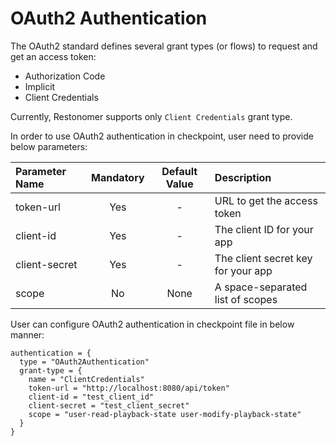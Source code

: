 # OAuth2 Authentication

The OAuth2 standard defines several grant types (or flows) to request and get an access token:

*   Authorization Code
*   Implicit
*   Client Credentials

Currently, Restonomer supports only `Client Credentials` grant type.

In order to use OAuth2 authentication in checkpoint, user need to provide below parameters:

| Parameter Name | Mandatory | Default Value | Description                        |
|:---------------|:---------:|:-------------:|:-----------------------------------|
| token-url      |    Yes    |       -       | URL to get the access token        |
| client-id      |    Yes    |       -       | The client ID for your app         |
| client-secret  |    Yes    |       -       | The client secret key for your app |
| scope          |    No     |     None      | A space-separated list of scopes   |

User can configure OAuth2 authentication in checkpoint file in below manner:

```hocon
authentication = {
  type = "OAuth2Authentication"
  grant-type = {
    name = "ClientCredentials"
    token-url = "http://localhost:8080/api/token"
    client-id = "test_client_id"
    client-secret = "test_client_secret"
    scope = "user-read-playback-state user-modify-playback-state"
  }
}
```
